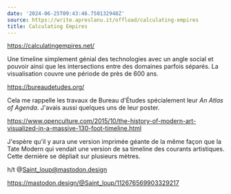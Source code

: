 ```yaml
---
date: '2024-06-25T09:43:46.750132948Z'
source: https://write.apreslanu.it/offload/calculating-empires
title: Calculating Empires
---
```


https://calculatingempires.net/

Une timeline simplement génial des technologies avec un angle social et pouvoir ainsi que les intersections entre des domaines parfois séparés. La visualisation couvre une période de près de 600 ans.

https://bureaudetudes.org/

Cela me rappelle les travaux de Bureau d'Études spécialement leur *An Atlas of Agenda*. J'avais aussi quelques uns de leur poster.

https://www.openculture.com/2015/10/the-history-of-modern-art-visualized-in-a-massive-130-foot-timeline.html

J'espère qu'il y aura une version imprimée géante de la même façon que la Tate Modern qui vendait une version de sa timeline des courants artistiques. Cette dernière se dépliait sur plusieurs mètres.

h/t @Saint_loup@mastodon.design

https://mastodon.design/@Saint_loup/112676569903329217